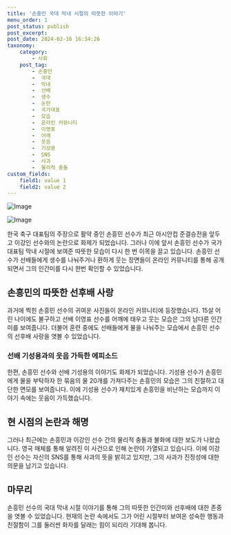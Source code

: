 ```yaml
---
title: '손흥민 국대 막내 시절의 따뜻한 이야기'
menu_order: 1
post_status: publish
post_excerpt: 
post_date: 2024-02-16 16:34:26
taxonomy:
    category:
        - 사회
    post_tag:
        - 손흥민
        -  국대
        -  막내
        -  선배
        -  생수
        -  논란
        -  국가대표
        -  모습
        -  온라인 커뮤니티
        -  이영표
        -  어깨
        -  웃음
        -  기성용
        -  SNS
        -  사과
        -  물리적 충돌
custom_fields:
    field1: value 1
    field2: value 2
---
```


![Image](https://imgnews.pstatic.net/image/011/2024/02/15/0004300279_001_20240215224701020.jpg?type=w647)

![Image](https://imgnews.pstatic.net/image/011/2024/02/15/0004300279_002_20240215224701062.jpg?type=w647)

한국 축구 대표팀의 주장으로 활약 중인 손흥민 선수가 최근 아시안컵 준결승전을 앞두고 이강인 선수와의 논란으로 화제가 되었습니다. 그러나 이에 앞서 손흥민 선수가 국가대표팀 막내 시절에 보여준 따뜻한 모습이 다시 한 번 이목을 끌고 있습니다. 손흥민 선수가 선배들에게 생수를 나눠주거나 환하게 웃는 장면들이 온라인 커뮤니티를 통해 공개되면서 그의 인간미를 다시 한번 확인할 수 있었습니다.
## 손흥민의 따뜻한 선후배 사랑
과거에 찍힌 손흥민 선수의 귀여운 사진들이 온라인 커뮤니티에 등장했습니다. 15살 어린 나이에도 불구하고 선배 이영표 선수를 어깨에 태우고 웃는 모습은 그의 남다른 인간미를 보여줍니다. 더불어 훈련 중에도 선배들에게 물을 나눠주는 모습에서 손흥민 선수의 선후배 사랑을 엿볼 수 있었습니다.
### 선배 기성용과의 웃음 가득한 에피소드
한편, 손흥민 선수와 선배 기성용의 이야기도 화제가 되었습니다. 기성용 선수가 손흥민에게 물을 부탁하자 한 묶음의 물 20개를 가져다주는 손흥민의 모습은 그의 친절하고 대단한 면모를 보여줍니다. 이에 기성용 선수가 재치있게 손흥민을 비난하는 모습까지 이야기 속에는 웃음이 가득했습니다.
## 현 시점의 논란과 해명
그러나 최근에는 손흥민과 이강인 선수 간의 물리적 충돌과 불화에 대한 보도가 나왔습니다. 영국 매체를 통해 알려진 이 사건으로 인해 논란이 가열되고 있습니다. 이에 이강인 선수는 자신의 SNS를 통해 사과의 뜻을 밝히고 있지만, 그의 사과가 진정성에 대한 의문을 남기고 있습니다.
## 마무리
손흥민 선수의 국대 막내 시절 이야기를 통해 그의 따뜻한 인간미와 선후배에 대한 존중을 엿볼 수 있었습니다. 현재의 논란 속에서도 그가 어린 시절부터 보여온 성숙한 행동과 친절함이 그를 둘러싼 화자를 달래는 힘이 되리라 기대해 봅니다.

